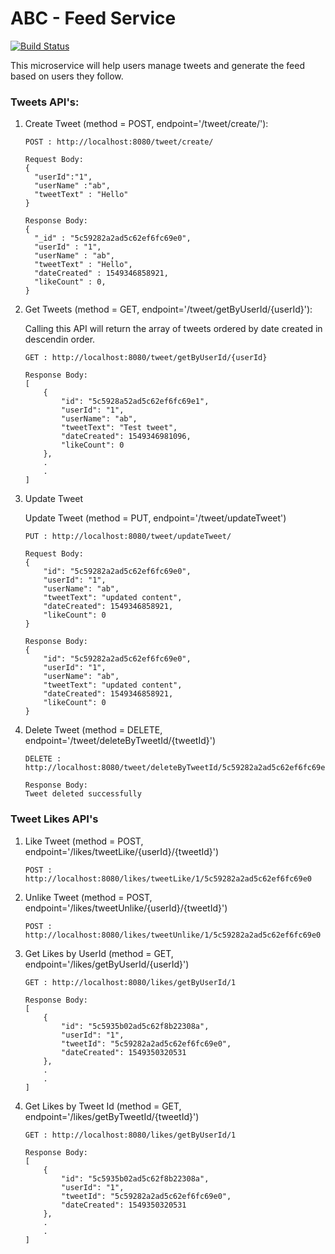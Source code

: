 # ABC - Feed Service
[![Build Status](http://149.165.156.122:8080/buildStatus/icon?job=develop-feed-service)](http://149.165.156.122:8080/job/develop-feed-service/)

This microservice will help users manage tweets and generate the feed based on users they follow. 

### Tweets API's:

1.  Create Tweet (method = POST, endpoint='/tweet/create/'):

    ```
    POST : http://localhost:8080/tweet/create/
    
    Request Body:
    {
      "userId":"1",
      "userName" :"ab",
      "tweetText" : "Hello"
    }
    
    Response Body:
    {
      "_id" : "5c59282a2ad5c62ef6fc69e0",
      "userId" : "1",
      "userName" : "ab",
      "tweetText" : "Hello",
      "dateCreated" : 1549346858921,
      "likeCount" : 0,
    }
    ```
   
2.  Get Tweets (method = GET, endpoint='/tweet/getByUserId/{userId}'):
    
    Calling this API will return the array of tweets ordered by date created in descendin order.
    ```
    GET : http://localhost:8080/tweet/getByUserId/{userId}
    
    Response Body:
    [
        {
            "id": "5c5928a52ad5c62ef6fc69e1",
            "userId": "1",
            "userName": "ab",
            "tweetText": "Test tweet",
            "dateCreated": 1549346981096,
            "likeCount": 0
        },
        .
        .
    ]
    
    ```

3.  Update Tweet
    
    Update Tweet (method = PUT, endpoint='/tweet/updateTweet')
    
    ```
    PUT : http://localhost:8080/tweet/updateTweet/

    Request Body:
    {
        "id": "5c59282a2ad5c62ef6fc69e0",
        "userId": "1",
        "userName": "ab",
        "tweetText": "updated content",
        "dateCreated": 1549346858921,
        "likeCount": 0
    }
    
    Response Body:
    {
        "id": "5c59282a2ad5c62ef6fc69e0",
        "userId": "1",
        "userName": "ab",
        "tweetText": "updated content",
        "dateCreated": 1549346858921,
        "likeCount": 0
    }
    ```
   
4.  Delete Tweet (method = DELETE, endpoint='/tweet/deleteByTweetId/{tweetId}')

    ```
    DELETE : http://localhost:8080/tweet/deleteByTweetId/5c59282a2ad5c62ef6fc69e0
    
    Response Body:
    Tweet deleted successfully
    ```

### Tweet Likes API's

1.  Like Tweet (method = POST, endpoint='/likes/tweetLike/{userId}/{tweetId}')

    ```
    POST : http://localhost:8080/likes/tweetLike/1/5c59282a2ad5c62ef6fc69e0
    ```
    
2.  Unlike Tweet (method = POST, endpoint='/likes/tweetUnlike/{userId}/{tweetId}')

    ```
    POST : http://localhost:8080/likes/tweetUnlike/1/5c59282a2ad5c62ef6fc69e0
    ```

3.  Get Likes by UserId (method = GET, endpoint='/likes/getByUserId/{userId}')

    ```
    GET : http://localhost:8080/likes/getByUserId/1
    
    Response Body:
    [
        {
            "id": "5c5935b02ad5c62f8b22308a",
            "userId": "1",
            "tweetId": "5c59282a2ad5c62ef6fc69e0",
            "dateCreated": 1549350320531
        },
        .
        .
    ]
    ```

4.  Get Likes by Tweet Id (method = GET, endpoint='/likes/getByTweetId/{tweetId}')

    ```
    GET : http://localhost:8080/likes/getByUserId/1
    
    Response Body:
    [
        {
            "id": "5c5935b02ad5c62f8b22308a",
            "userId": "1",
            "tweetId": "5c59282a2ad5c62ef6fc69e0",
            "dateCreated": 1549350320531
        },
        .
        .
    ]
    ```
